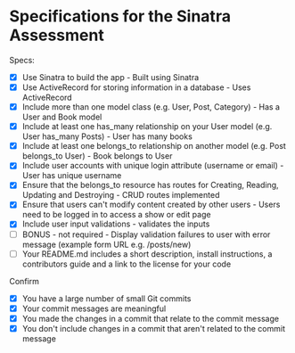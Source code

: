 # Specifications for the Sinatra Assessment

Specs:
- [x] Use Sinatra to build the app - Built using Sinatra
- [x] Use ActiveRecord for storing information in a database - Uses ActiveRecord
- [x] Include more than one model class (e.g. User, Post, Category) - Has a User and Book model
- [x] Include at least one has_many relationship on your User model (e.g. User has_many Posts) - User has many books
- [x] Include at least one belongs_to relationship on another model (e.g. Post belongs_to User) - Book belongs to User
- [x] Include user accounts with unique login attribute (username or email) - User has unique username
- [x] Ensure that the belongs_to resource has routes for Creating, Reading, Updating and Destroying - CRUD routes implemented
- [x] Ensure that users can't modify content created by other users - Users need to be logged in to access a show or edit page
- [x] Include user input validations - validates the inputs
- [ ] BONUS - not required - Display validation failures to user with error message (example form URL e.g. /posts/new)
- [ ] Your README.md includes a short description, install instructions, a contributors guide and a link to the license for your code

Confirm
- [x] You have a large number of small Git commits
- [x] Your commit messages are meaningful
- [x] You made the changes in a commit that relate to the commit message
- [x] You don't include changes in a commit that aren't related to the commit message